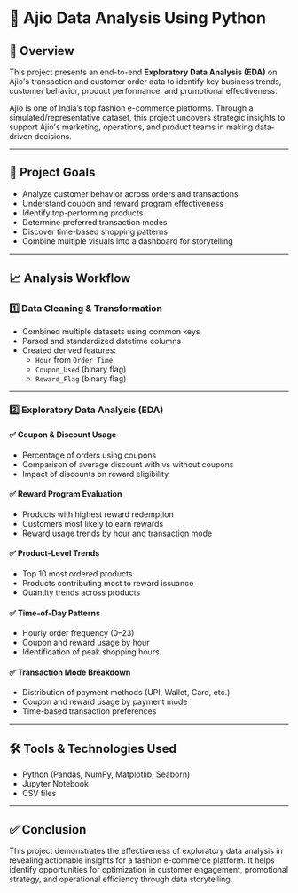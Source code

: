 # 🛒 Ajio Data Analysis Using Python

## 📌 Overview

This project presents an end-to-end **Exploratory Data Analysis (EDA)** on Ajio's transaction and customer order data to identify key business trends, customer behavior, product performance, and promotional effectiveness.

Ajio is one of India’s top fashion e-commerce platforms. Through a simulated/representative dataset, this project uncovers strategic insights to support Ajio's marketing, operations, and product teams in making data-driven decisions.

---

## 🎯 Project Goals

- Analyze customer behavior across orders and transactions  
- Understand coupon and reward program effectiveness  
- Identify top-performing products  
- Determine preferred transaction modes  
- Discover time-based shopping patterns  
- Combine multiple visuals into a dashboard for storytelling  

---

## 📈 Analysis Workflow

### 1️⃣ Data Cleaning & Transformation

- Combined multiple datasets using common keys
- Parsed and standardized datetime columns
- Created derived features:
  - `Hour` from `Order_Time`
  - `Coupon_Used` (binary flag)
  - `Reward_Flag` (binary flag)

---

### 2️⃣ Exploratory Data Analysis (EDA)

#### ✅ Coupon & Discount Usage
- Percentage of orders using coupons
- Comparison of average discount with vs without coupons
- Impact of discounts on reward eligibility

#### ✅ Reward Program Evaluation
- Products with highest reward redemption
- Customers most likely to earn rewards
- Reward usage trends by hour and transaction mode

#### ✅ Product-Level Trends
- Top 10 most ordered products
- Products contributing most to reward issuance
- Quantity trends across products

#### ✅ Time-of-Day Patterns
- Hourly order frequency (0–23)
- Coupon and reward usage by hour
- Identification of peak shopping hours

#### ✅ Transaction Mode Breakdown
- Distribution of payment methods (UPI, Wallet, Card, etc.)
- Coupon and reward usage by payment mode
- Time-based transaction preferences

---

## 🛠️ Tools & Technologies Used

- Python (Pandas, NumPy, Matplotlib, Seaborn)    
- Jupyter Notebook  
- CSV files  

---

## ✅ Conclusion

This project demonstrates the effectiveness of exploratory data analysis in revealing actionable insights for a fashion e-commerce platform. It helps identify opportunities for optimization in customer engagement, promotional strategy, and operational efficiency through data storytelling.
